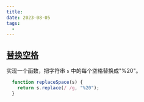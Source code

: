 ```yaml
---
title: 
date: 2023-08-05
tags:
  - 
---
```


## [替换空格](https://www.lanqiao.cn/problems/2496/learning)

实现一个函数，把字符串 `s` 中的每个空格替换成"%20"。

```js
  function replaceSpace(s) {
    return s.replace(/ /g, "%20");
  }
```

